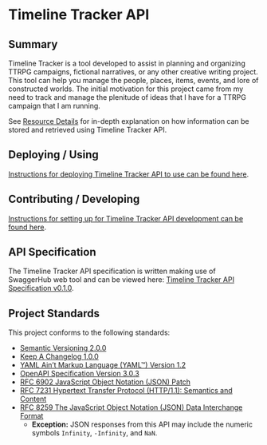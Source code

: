 # Timeline Tracker API

## Summary

Timeline Tracker is a tool developed to assist in planning and organizing TTRPG campaigns, fictional narratives, or any other creative
writing project. This tool can help you manage the people, places, items, events, and lore of constructed worlds. The initial motivation for
this project came from my need to track and manage the plenitude of ideas that I have for a TTRPG campaign that I am running.

See [Resource Details](Wiki/resourceDetails.md) for in-depth explanation on how information can be stored and retrieved using Timeline
Tracker API.

## Deploying / Using

[Instructions for deploying Timeline Tracker API to use can be found here](Wiki/projectDeployment.md).

## Contributing / Developing

[Instructions for setting up for Timeline Tracker API development can be found here](Wiki/projectSetup.md).

## API Specification

The Timeline Tracker API specification is written making use of SwaggerHub web tool and can be viewed here:
[Timeline Tracker API Specification v0.1.0][swaggerHubTimelineTrackerSpec].

## Project Standards

This project conforms to the following standards:

- [Semantic Versioning 2.0.0][semver2.0.0]
- [Keep A Changelog 1.0.0][changelog1.0.0]
- [YAML Ain’t Markup Language (YAML™) Version 1.2][yaml1.2]
- [OpenAPI Specification Version 3.0.3][openAPI3.0.3]
- [RFC 6902 JavaScript Object Notation (JSON) Patch][rfc6902]
- [RFC 7231 Hypertext Transfer Protocol (HTTP/1.1): Semantics and Content][rfc7231]
- [RFC 8259 The JavaScript Object Notation (JSON) Data Interchange Format][rfc8259]
  - __Exception:__ JSON responses from this API may include the numeric symbols `Infinity`, `-Infinity`, and `NaN`. 

[swaggerHubTimelineTrackerSpec]: https://app.swaggerhub.com/apis-docs/kirypto/TimelineTracker/0.1.0

[rfc6902]: https://tools.ietf.org/html/rfc6902

[rfc8259]: https://tools.ietf.org/html/rfc8259

[rfc7231]: https://tools.ietf.org/html/rfc7231#section-4.2.2

[yaml1.2]: https://yaml.org/spec/1.2/spec.html

[openAPI3.0.3]: https://swagger.io/specification/

[semver2.0.0]: https://semver.org/spec/v2.0.0.html

[changelog1.0.0]: https://keepachangelog.com/en/1.0.0/
